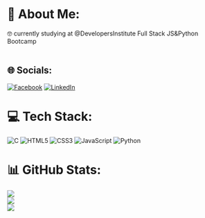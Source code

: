 # 💫 About Me:
🤓 currently studying at @DevelopersInstitute Full Stack JS&Python Bootcamp<br><br>


## 🌐 Socials:
[![Facebook](https://img.shields.io/badge/Facebook-%231877F2.svg?logo=Facebook&logoColor=white)](www.facebook.com/olgasmrnva) [![LinkedIn](https://img.shields.io/badge/LinkedIn-%230077B5.svg?logo=linkedin&logoColor=white)](https://www.linkedin.com/in/olga-smrnva/) 

# 💻 Tech Stack:
![C](https://img.shields.io/badge/c-%2300599C.svg?style=plastic&logo=c&logoColor=white) ![HTML5](https://img.shields.io/badge/html5-%23E34F26.svg?style=plastic&logo=html5&logoColor=white) ![CSS3](https://img.shields.io/badge/css3-%231572B6.svg?style=plastic&logo=css3&logoColor=white) ![JavaScript](https://img.shields.io/badge/javascript-%23323330.svg?style=plastic&logo=javascript&logoColor=%23F7DF1E) ![Python](https://img.shields.io/badge/python-3670A0?style=plastic&logo=python&logoColor=ffdd54)
# 📊 GitHub Stats:
![](https://github-readme-stats.vercel.app/api?username=olga-smrnva&theme=default&hide_border=true&include_all_commits=false&count_private=false)<br/>
![](https://github-readme-streak-stats.herokuapp.com/?user=olga-smrnva&theme=default&hide_border=true)<br/>
![](https://github-readme-stats.vercel.app/api/top-langs/?username=olga-smrnva&theme=default&hide_border=true&include_all_commits=false&count_private=false&layout=compact)

